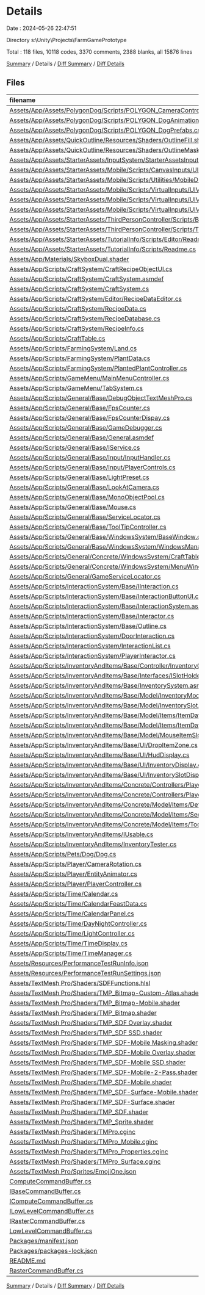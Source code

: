 # Details

Date : 2024-05-26 22:47:51

Directory s:\\Unity\\Projects\\FarmGamePrototype

Total : 118 files,  10118 codes, 3370 comments, 2388 blanks, all 15876 lines

[Summary](results.md) / Details / [Diff Summary](diff.md) / [Diff Details](diff-details.md)

## Files
| filename | language | code | comment | blank | total |
| :--- | :--- | ---: | ---: | ---: | ---: |
| [Assets/App/Assets/PolygonDog/Scripts/POLYGON_CameraController.cs](/Assets/App/Assets/PolygonDog/Scripts/POLYGON_CameraController.cs) | C# | 43 | 13 | 0 | 56 |
| [Assets/App/Assets/PolygonDog/Scripts/POLYGON_DogAnimationController.cs](/Assets/App/Assets/PolygonDog/Scripts/POLYGON_DogAnimationController.cs) | C# | 461 | 10 | 2 | 473 |
| [Assets/App/Assets/PolygonDog/Scripts/POLYGON_DogPrefabs.cs](/Assets/App/Assets/PolygonDog/Scripts/POLYGON_DogPrefabs.cs) | C# | 283 | 13 | 1 | 297 |
| [Assets/App/Assets/QuickOutline/Resources/Shaders/OutlineFill.shader](/Assets/App/Assets/QuickOutline/Resources/Shaders/OutlineFill.shader) | UnityShader | 58 | 7 | 17 | 82 |
| [Assets/App/Assets/QuickOutline/Resources/Shaders/OutlineMask.shader](/Assets/App/Assets/QuickOutline/Resources/Shaders/OutlineMask.shader) | UnityShader | 22 | 7 | 5 | 34 |
| [Assets/App/Assets/StarterAssets/InputSystem/StarterAssetsInputs.cs](/Assets/App/Assets/StarterAssets/InputSystem/StarterAssetsInputs.cs) | C# | 65 | 0 | 15 | 80 |
| [Assets/App/Assets/StarterAssets/Mobile/Scripts/CanvasInputs/UICanvasControllerInput.cs](/Assets/App/Assets/StarterAssets/Mobile/Scripts/CanvasInputs/UICanvasControllerInput.cs) | C# | 25 | 0 | 9 | 34 |
| [Assets/App/Assets/StarterAssets/Mobile/Scripts/Utilities/MobileDisableAutoSwitchControls.cs](/Assets/App/Assets/StarterAssets/Mobile/Scripts/Utilities/MobileDisableAutoSwitchControls.cs) | C# | 19 | 8 | 9 | 36 |
| [Assets/App/Assets/StarterAssets/Mobile/Scripts/VirtualInputs/UIVirtualButton.cs](/Assets/App/Assets/StarterAssets/Mobile/Scripts/VirtualInputs/UIVirtualButton.cs) | C# | 33 | 0 | 9 | 42 |
| [Assets/App/Assets/StarterAssets/Mobile/Scripts/VirtualInputs/UIVirtualJoystick.cs](/Assets/App/Assets/StarterAssets/Mobile/Scripts/VirtualInputs/UIVirtualJoystick.cs) | C# | 87 | 0 | 26 | 113 |
| [Assets/App/Assets/StarterAssets/Mobile/Scripts/VirtualInputs/UIVirtualTouchZone.cs](/Assets/App/Assets/StarterAssets/Mobile/Scripts/VirtualInputs/UIVirtualTouchZone.cs) | C# | 95 | 1 | 30 | 126 |
| [Assets/App/Assets/StarterAssets/ThirdPersonController/Scripts/BasicRigidBodyPush.cs](/Assets/App/Assets/StarterAssets/ThirdPersonController/Scripts/BasicRigidBodyPush.cs) | C# | 21 | 6 | 8 | 35 |
| [Assets/App/Assets/StarterAssets/ThirdPersonController/Scripts/ThirdPersonController.cs](/Assets/App/Assets/StarterAssets/ThirdPersonController/Scripts/ThirdPersonController.cs) | C# | 277 | 42 | 73 | 392 |
| [Assets/App/Assets/StarterAssets/TutorialInfo/Scripts/Editor/ReadmeEditor.cs](/Assets/App/Assets/StarterAssets/TutorialInfo/Scripts/Editor/ReadmeEditor.cs) | C# | 126 | 1 | 32 | 159 |
| [Assets/App/Assets/StarterAssets/TutorialInfo/Scripts/Readme.cs](/Assets/App/Assets/StarterAssets/TutorialInfo/Scripts/Readme.cs) | C# | 12 | 0 | 3 | 15 |
| [Assets/App/Materials/SkyboxDual.shader](/Assets/App/Materials/SkyboxDual.shader) | UnityShader | 110 | 3 | 23 | 136 |
| [Assets/App/Scripts/CraftSystem/CraftRecipeObjectUI.cs](/Assets/App/Scripts/CraftSystem/CraftRecipeObjectUI.cs) | C# | 22 | 0 | 3 | 25 |
| [Assets/App/Scripts/CraftSystem/CraftSystem.asmdef](/Assets/App/Scripts/CraftSystem/CraftSystem.asmdef) | UnityAssemblyDefinition | 18 | 0 | 0 | 18 |
| [Assets/App/Scripts/CraftSystem/CraftSystem.cs](/Assets/App/Scripts/CraftSystem/CraftSystem.cs) | C# | 50 | 0 | 7 | 57 |
| [Assets/App/Scripts/CraftSystem/Editor/RecipeDataEditor.cs](/Assets/App/Scripts/CraftSystem/Editor/RecipeDataEditor.cs) | C# | 46 | 6 | 9 | 61 |
| [Assets/App/Scripts/CraftSystem/RecipeData.cs](/Assets/App/Scripts/CraftSystem/RecipeData.cs) | C# | 12 | 0 | 3 | 15 |
| [Assets/App/Scripts/CraftSystem/RecipeDatabase.cs](/Assets/App/Scripts/CraftSystem/RecipeDatabase.cs) | C# | 21 | 0 | 5 | 26 |
| [Assets/App/Scripts/CraftSystem/RecipeInfo.cs](/Assets/App/Scripts/CraftSystem/RecipeInfo.cs) | C# | 28 | 0 | 5 | 33 |
| [Assets/App/Scripts/CraftTable.cs](/Assets/App/Scripts/CraftTable.cs) | C# | 113 | 0 | 14 | 127 |
| [Assets/App/Scripts/FarmingSystem/Land.cs](/Assets/App/Scripts/FarmingSystem/Land.cs) | C# | 124 | 0 | 22 | 146 |
| [Assets/App/Scripts/FarmingSystem/PlantData.cs](/Assets/App/Scripts/FarmingSystem/PlantData.cs) | C# | 26 | 0 | 9 | 35 |
| [Assets/App/Scripts/FarmingSystem/PlantedPlantController.cs](/Assets/App/Scripts/FarmingSystem/PlantedPlantController.cs) | C# | 117 | 0 | 20 | 137 |
| [Assets/App/Scripts/GameMenu/MainMenuController.cs](/Assets/App/Scripts/GameMenu/MainMenuController.cs) | C# | 57 | 0 | 11 | 68 |
| [Assets/App/Scripts/GameMenu/TabSystem.cs](/Assets/App/Scripts/GameMenu/TabSystem.cs) | C# | 44 | 0 | 6 | 50 |
| [Assets/App/Scripts/General/Base/DebugObjectTextMeshPro.cs](/Assets/App/Scripts/General/Base/DebugObjectTextMeshPro.cs) | C# | 31 | 5 | 4 | 40 |
| [Assets/App/Scripts/General/Base/FpsCounter.cs](/Assets/App/Scripts/General/Base/FpsCounter.cs) | C# | 13 | 0 | 3 | 16 |
| [Assets/App/Scripts/General/Base/FpsCounterDispay.cs](/Assets/App/Scripts/General/Base/FpsCounterDispay.cs) | C# | 19 | 0 | 4 | 23 |
| [Assets/App/Scripts/General/Base/GameDebugger.cs](/Assets/App/Scripts/General/Base/GameDebugger.cs) | C# | 28 | 0 | 5 | 33 |
| [Assets/App/Scripts/General/Base/General.asmdef](/Assets/App/Scripts/General/Base/General.asmdef) | UnityAssemblyDefinition | 17 | 0 | 0 | 17 |
| [Assets/App/Scripts/General/Base/IService.cs](/Assets/App/Scripts/General/Base/IService.cs) | C# | 7 | 0 | 2 | 9 |
| [Assets/App/Scripts/General/Base/Input/InputHandler.cs](/Assets/App/Scripts/General/Base/Input/InputHandler.cs) | C# | 108 | 0 | 28 | 136 |
| [Assets/App/Scripts/General/Base/Input/PlayerControls.cs](/Assets/App/Scripts/General/Base/Input/PlayerControls.cs) | C# | 562 | 14 | 24 | 600 |
| [Assets/App/Scripts/General/Base/LightPreset.cs](/Assets/App/Scripts/General/Base/LightPreset.cs) | C# | 8 | 0 | 2 | 10 |
| [Assets/App/Scripts/General/Base/LookAtCamera.cs](/Assets/App/Scripts/General/Base/LookAtCamera.cs) | C# | 13 | 0 | 4 | 17 |
| [Assets/App/Scripts/General/Base/MonoObjectPool.cs](/Assets/App/Scripts/General/Base/MonoObjectPool.cs) | C# | 58 | 0 | 6 | 64 |
| [Assets/App/Scripts/General/Base/Mouse.cs](/Assets/App/Scripts/General/Base/Mouse.cs) | C# | 32 | 0 | 7 | 39 |
| [Assets/App/Scripts/General/Base/ServiceLocator.cs](/Assets/App/Scripts/General/Base/ServiceLocator.cs) | C# | 45 | 0 | 9 | 54 |
| [Assets/App/Scripts/General/Base/ToolTipController.cs](/Assets/App/Scripts/General/Base/ToolTipController.cs) | C# | 86 | 0 | 14 | 100 |
| [Assets/App/Scripts/General/Base/WindowsSystem/BaseWindow.cs](/Assets/App/Scripts/General/Base/WindowsSystem/BaseWindow.cs) | C# | 32 | 0 | 9 | 41 |
| [Assets/App/Scripts/General/Base/WindowsSystem/WindowsManager.cs](/Assets/App/Scripts/General/Base/WindowsSystem/WindowsManager.cs) | C# | 79 | 0 | 11 | 90 |
| [Assets/App/Scripts/General/Concrete/WindowsSystem/CraftTableWindow.cs](/Assets/App/Scripts/General/Concrete/WindowsSystem/CraftTableWindow.cs) | C# | 48 | 0 | 9 | 57 |
| [Assets/App/Scripts/General/Concrete/WindowsSystem/MenuWindow.cs](/Assets/App/Scripts/General/Concrete/WindowsSystem/MenuWindow.cs) | C# | 8 | 0 | 1 | 9 |
| [Assets/App/Scripts/General/GameServiceLocator.cs](/Assets/App/Scripts/General/GameServiceLocator.cs) | C# | 54 | 0 | 8 | 62 |
| [Assets/App/Scripts/InteractionSystem/Base/IInteraction.cs](/Assets/App/Scripts/InteractionSystem/Base/IInteraction.cs) | C# | 7 | 0 | 2 | 9 |
| [Assets/App/Scripts/InteractionSystem/Base/InteractionButtonUI.cs](/Assets/App/Scripts/InteractionSystem/Base/InteractionButtonUI.cs) | C# | 10 | 0 | 3 | 13 |
| [Assets/App/Scripts/InteractionSystem/Base/InteractionSystem.asmdef](/Assets/App/Scripts/InteractionSystem/Base/InteractionSystem.asmdef) | UnityAssemblyDefinition | 16 | 0 | 0 | 16 |
| [Assets/App/Scripts/InteractionSystem/Base/Interactor.cs](/Assets/App/Scripts/InteractionSystem/Base/Interactor.cs) | C# | 15 | 0 | 3 | 18 |
| [Assets/App/Scripts/InteractionSystem/Base/Outline.cs](/Assets/App/Scripts/InteractionSystem/Base/Outline.cs) | C# | 193 | 39 | 78 | 310 |
| [Assets/App/Scripts/InteractionSystem/DoorInteraction.cs](/Assets/App/Scripts/InteractionSystem/DoorInteraction.cs) | C# | 31 | 0 | 6 | 37 |
| [Assets/App/Scripts/InteractionSystem/InteractionList.cs](/Assets/App/Scripts/InteractionSystem/InteractionList.cs) | C# | 72 | 0 | 9 | 81 |
| [Assets/App/Scripts/InteractionSystem/PlayerInteractor.cs](/Assets/App/Scripts/InteractionSystem/PlayerInteractor.cs) | C# | 54 | 0 | 9 | 63 |
| [Assets/App/Scripts/InventoryAndItems/Base/Controller/InventoryController.cs](/Assets/App/Scripts/InventoryAndItems/Base/Controller/InventoryController.cs) | C# | 145 | 0 | 21 | 166 |
| [Assets/App/Scripts/InventoryAndItems/Base/Interfaces/ISlotHolder.cs](/Assets/App/Scripts/InventoryAndItems/Base/Interfaces/ISlotHolder.cs) | C# | 7 | 0 | 4 | 11 |
| [Assets/App/Scripts/InventoryAndItems/Base/InventorySystem.asmdef](/Assets/App/Scripts/InventoryAndItems/Base/InventorySystem.asmdef) | UnityAssemblyDefinition | 17 | 0 | 0 | 17 |
| [Assets/App/Scripts/InventoryAndItems/Base/Model/InventoryModel.cs](/Assets/App/Scripts/InventoryAndItems/Base/Model/InventoryModel.cs) | C# | 103 | 2 | 6 | 111 |
| [Assets/App/Scripts/InventoryAndItems/Base/Model/InventorySlot.cs](/Assets/App/Scripts/InventoryAndItems/Base/Model/InventorySlot.cs) | C# | 51 | 0 | 8 | 59 |
| [Assets/App/Scripts/InventoryAndItems/Base/Model/Items/ItemData.cs](/Assets/App/Scripts/InventoryAndItems/Base/Model/Items/ItemData.cs) | C# | 24 | 0 | 3 | 27 |
| [Assets/App/Scripts/InventoryAndItems/Base/Model/Items/ItemDatabase.cs](/Assets/App/Scripts/InventoryAndItems/Base/Model/Items/ItemDatabase.cs) | C# | 22 | 0 | 6 | 28 |
| [Assets/App/Scripts/InventoryAndItems/Base/Model/MouseItemSlot.cs](/Assets/App/Scripts/InventoryAndItems/Base/Model/MouseItemSlot.cs) | C# | 64 | 0 | 9 | 73 |
| [Assets/App/Scripts/InventoryAndItems/Base/UI/DropItemZone.cs](/Assets/App/Scripts/InventoryAndItems/Base/UI/DropItemZone.cs) | C# | 25 | 0 | 5 | 30 |
| [Assets/App/Scripts/InventoryAndItems/Base/UI/HudDisplay.cs](/Assets/App/Scripts/InventoryAndItems/Base/UI/HudDisplay.cs) | C# | 23 | 0 | 4 | 27 |
| [Assets/App/Scripts/InventoryAndItems/Base/UI/InventoryDisplay.cs](/Assets/App/Scripts/InventoryAndItems/Base/UI/InventoryDisplay.cs) | C# | 46 | 0 | 7 | 53 |
| [Assets/App/Scripts/InventoryAndItems/Base/UI/InventorySlotDisplay.cs](/Assets/App/Scripts/InventoryAndItems/Base/UI/InventorySlotDisplay.cs) | C# | 99 | 0 | 16 | 115 |
| [Assets/App/Scripts/InventoryAndItems/Concrete/Controllers/PlayerHotbar.cs](/Assets/App/Scripts/InventoryAndItems/Concrete/Controllers/PlayerHotbar.cs) | C# | 103 | 0 | 16 | 119 |
| [Assets/App/Scripts/InventoryAndItems/Concrete/Controllers/PlayerInventory.cs](/Assets/App/Scripts/InventoryAndItems/Concrete/Controllers/PlayerInventory.cs) | C# | 54 | 0 | 7 | 61 |
| [Assets/App/Scripts/InventoryAndItems/Concrete/Model/Items/DefaultItemData.cs](/Assets/App/Scripts/InventoryAndItems/Concrete/Model/Items/DefaultItemData.cs) | C# | 6 | 0 | 3 | 9 |
| [Assets/App/Scripts/InventoryAndItems/Concrete/Model/Items/SeedItemData.cs](/Assets/App/Scripts/InventoryAndItems/Concrete/Model/Items/SeedItemData.cs) | C# | 35 | 0 | 7 | 42 |
| [Assets/App/Scripts/InventoryAndItems/Concrete/Model/Items/ToolItemData.cs](/Assets/App/Scripts/InventoryAndItems/Concrete/Model/Items/ToolItemData.cs) | C# | 106 | 6 | 12 | 124 |
| [Assets/App/Scripts/InventoryAndItems/IUsable.cs](/Assets/App/Scripts/InventoryAndItems/IUsable.cs) | C# | 8 | 0 | 2 | 10 |
| [Assets/App/Scripts/InventoryAndItems/InventoryTester.cs](/Assets/App/Scripts/InventoryAndItems/InventoryTester.cs) | C# | 48 | 0 | 10 | 58 |
| [Assets/App/Scripts/Pets/Dog/Dog.cs](/Assets/App/Scripts/Pets/Dog/Dog.cs) | C# | 58 | 0 | 13 | 71 |
| [Assets/App/Scripts/Player/CameraRotation.cs](/Assets/App/Scripts/Player/CameraRotation.cs) | C# | 42 | 22 | 8 | 72 |
| [Assets/App/Scripts/Player/EntityAnimator.cs](/Assets/App/Scripts/Player/EntityAnimator.cs) | C# | 48 | 0 | 8 | 56 |
| [Assets/App/Scripts/Player/PlayerController.cs](/Assets/App/Scripts/Player/PlayerController.cs) | C# | 108 | 11 | 21 | 140 |
| [Assets/App/Scripts/Time/Calendar.cs](/Assets/App/Scripts/Time/Calendar.cs) | C# | 92 | 0 | 13 | 105 |
| [Assets/App/Scripts/Time/CalendarFeastData.cs](/Assets/App/Scripts/Time/CalendarFeastData.cs) | C# | 12 | 0 | 3 | 15 |
| [Assets/App/Scripts/Time/CalendarPanel.cs](/Assets/App/Scripts/Time/CalendarPanel.cs) | C# | 48 | 0 | 9 | 57 |
| [Assets/App/Scripts/Time/DayNightController.cs](/Assets/App/Scripts/Time/DayNightController.cs) | C# | 43 | 2 | 8 | 53 |
| [Assets/App/Scripts/Time/LightController.cs](/Assets/App/Scripts/Time/LightController.cs) | C# | 76 | 0 | 10 | 86 |
| [Assets/App/Scripts/Time/TimeDisplay.cs](/Assets/App/Scripts/Time/TimeDisplay.cs) | C# | 23 | 0 | 5 | 28 |
| [Assets/App/Scripts/Time/TimeManager.cs](/Assets/App/Scripts/Time/TimeManager.cs) | C# | 203 | 0 | 25 | 228 |
| [Assets/Resources/PerformanceTestRunInfo.json](/Assets/Resources/PerformanceTestRunInfo.json) | JSON | 1 | 0 | 0 | 1 |
| [Assets/Resources/PerformanceTestRunSettings.json](/Assets/Resources/PerformanceTestRunSettings.json) | JSON | 1 | 0 | 0 | 1 |
| [Assets/TextMesh Pro/Shaders/SDFFunctions.hlsl](/Assets/TextMesh%20Pro/Shaders/SDFFunctions.hlsl) | UnityShader | 130 | 18 | 31 | 179 |
| [Assets/TextMesh Pro/Shaders/TMP_Bitmap-Custom-Atlas.shader](/Assets/TextMesh%20Pro/Shaders/TMP_Bitmap-Custom-Atlas.shader) | UnityShader | 113 | 2 | 31 | 146 |
| [Assets/TextMesh Pro/Shaders/TMP_Bitmap-Mobile.shader](/Assets/TextMesh%20Pro/Shaders/TMP_Bitmap-Mobile.shader) | UnityShader | 123 | 3 | 30 | 156 |
| [Assets/TextMesh Pro/Shaders/TMP_Bitmap.shader](/Assets/TextMesh%20Pro/Shaders/TMP_Bitmap.shader) | UnityShader | 113 | 2 | 31 | 146 |
| [Assets/TextMesh Pro/Shaders/TMP_SDF Overlay.shader](/Assets/TextMesh%20Pro/Shaders/TMP_SDF%20Overlay.shader) | UnityShader | 253 | 4 | 70 | 327 |
| [Assets/TextMesh Pro/Shaders/TMP_SDF SSD.shader](/Assets/TextMesh%20Pro/Shaders/TMP_SDF%20SSD.shader) | UnityShader | 253 | 4 | 65 | 322 |
| [Assets/TextMesh Pro/Shaders/TMP_SDF-Mobile Masking.shader](/Assets/TextMesh%20Pro/Shaders/TMP_SDF-Mobile%20Masking.shader) | UnityShader | 198 | 10 | 51 | 259 |
| [Assets/TextMesh Pro/Shaders/TMP_SDF-Mobile Overlay.shader](/Assets/TextMesh%20Pro/Shaders/TMP_SDF-Mobile%20Overlay.shader) | UnityShader | 193 | 8 | 52 | 253 |
| [Assets/TextMesh Pro/Shaders/TMP_SDF-Mobile SSD.shader](/Assets/TextMesh%20Pro/Shaders/TMP_SDF-Mobile%20SSD.shader) | UnityShader | 82 | 4 | 21 | 107 |
| [Assets/TextMesh Pro/Shaders/TMP_SDF-Mobile-2-Pass.shader](/Assets/TextMesh%20Pro/Shaders/TMP_SDF-Mobile-2-Pass.shader) | UnityShader | 290 | 15 | 85 | 390 |
| [Assets/TextMesh Pro/Shaders/TMP_SDF-Mobile.shader](/Assets/TextMesh%20Pro/Shaders/TMP_SDF-Mobile.shader) | UnityShader | 192 | 8 | 51 | 251 |
| [Assets/TextMesh Pro/Shaders/TMP_SDF-Surface-Mobile.shader](/Assets/TextMesh%20Pro/Shaders/TMP_SDF-Surface-Mobile.shader) | UnityShader | 104 | 8 | 28 | 140 |
| [Assets/TextMesh Pro/Shaders/TMP_SDF-Surface.shader](/Assets/TextMesh%20Pro/Shaders/TMP_SDF-Surface.shader) | UnityShader | 123 | 4 | 33 | 160 |
| [Assets/TextMesh Pro/Shaders/TMP_SDF.shader](/Assets/TextMesh%20Pro/Shaders/TMP_SDF.shader) | UnityShader | 253 | 4 | 70 | 327 |
| [Assets/TextMesh Pro/Shaders/TMP_Sprite.shader](/Assets/TextMesh%20Pro/Shaders/TMP_Sprite.shader) | UnityShader | 111 | 0 | 21 | 132 |
| [Assets/TextMesh Pro/Shaders/TMPro.cginc](/Assets/TextMesh%20Pro/Shaders/TMPro.cginc) | UnityShader | 63 | 2 | 20 | 85 |
| [Assets/TextMesh Pro/Shaders/TMPro_Mobile.cginc](/Assets/TextMesh%20Pro/Shaders/TMPro_Mobile.cginc) | UnityShader | 129 | 2 | 35 | 166 |
| [Assets/TextMesh Pro/Shaders/TMPro_Properties.cginc](/Assets/TextMesh%20Pro/Shaders/TMPro_Properties.cginc) | UnityShader | 62 | 6 | 13 | 81 |
| [Assets/TextMesh Pro/Shaders/TMPro_Surface.cginc](/Assets/TextMesh%20Pro/Shaders/TMPro_Surface.cginc) | UnityShader | 75 | 7 | 18 | 100 |
| [Assets/TextMesh Pro/Sprites/EmojiOne.json](/Assets/TextMesh%20Pro/Sprites/EmojiOne.json) | JSON | 155 | 0 | 2 | 157 |
| [ComputeCommandBuffer.cs](/ComputeCommandBuffer.cs) | C# | 175 | 637 | 167 | 979 |
| [IBaseCommandBuffer.cs](/IBaseCommandBuffer.cs) | C# | 85 | 229 | 78 | 392 |
| [IComputeCommandBuffer.cs](/IComputeCommandBuffer.cs) | C# | 103 | 427 | 94 | 624 |
| [ILowLevelCommandBuffer.cs](/ILowLevelCommandBuffer.cs) | C# | 75 | 360 | 67 | 502 |
| [IRasterCommandBuffer.cs](/IRasterCommandBuffer.cs) | C# | 61 | 304 | 52 | 417 |
| [LowLevelCommandBuffer.cs](/LowLevelCommandBuffer.cs) | C# | 147 | 570 | 140 | 857 |
| [Packages/manifest.json](/Packages/manifest.json) | JSON | 48 | 0 | 1 | 49 |
| [Packages/packages-lock.json](/Packages/packages-lock.json) | JSON | 473 | 0 | 1 | 474 |
| [README.md](/README.md) | Markdown | 1 | 0 | 0 | 1 |
| [RasterCommandBuffer.cs](/RasterCommandBuffer.cs) | C# | 133 | 514 | 125 | 772 |

[Summary](results.md) / Details / [Diff Summary](diff.md) / [Diff Details](diff-details.md)